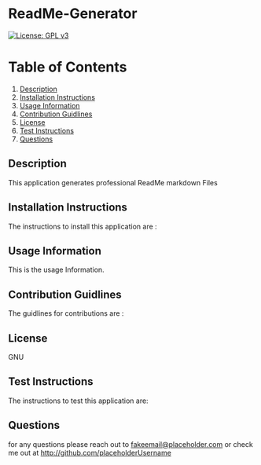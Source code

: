 # ReadMe-Generator
[![License: GPL v3](https://img.shields.io/badge/License-GPLv3-blue.svg)](https://www.gnu.org/licenses/gpl-3.0)
# Table of Contents
1. [Description](#description)
2. [Installation Instructions](#installation)
3. [Usage Information](#usage)
4. [Contribution Guidlines](#contribution)
5. [License](#license)
6. [Test Instructions](#test)
7. [Questions](#email)
## Description
This application generates professional ReadMe markdown Files
## Installation Instructions
The instructions to install this application are :
## Usage Information
This is the usage Information.
## Contribution Guidlines
The guidlines for contributions are :
## License 
GNU
## Test Instructions
The instructions to test this application are:
## Questions
for any questions please reach out to fakeemail@placeholder.com
or check me out at http://github.com/placeholderUsername
